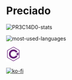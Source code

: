 <h1>Preciado</h1>

![PR3C14D0-stats](https://github-readme-stats.vercel.app/api?username=PR3C14D0&show_icons=true&theme=dark "Stats")


![most-used-languages](https://github-readme-stats.vercel.app/api/top-langs/?username=PR3C14D0&layout=compact&theme=dark "Languages")

<img style="width: 8%; height=8%" src='https://raw.githubusercontent.com/devicons/devicon/master/icons/csharp/csharp-line.svg'/>

[![ko-fi](https://ko-fi.com/img/githubbutton_sm.svg)](https://ko-fi.com/V7V65CIGY)
